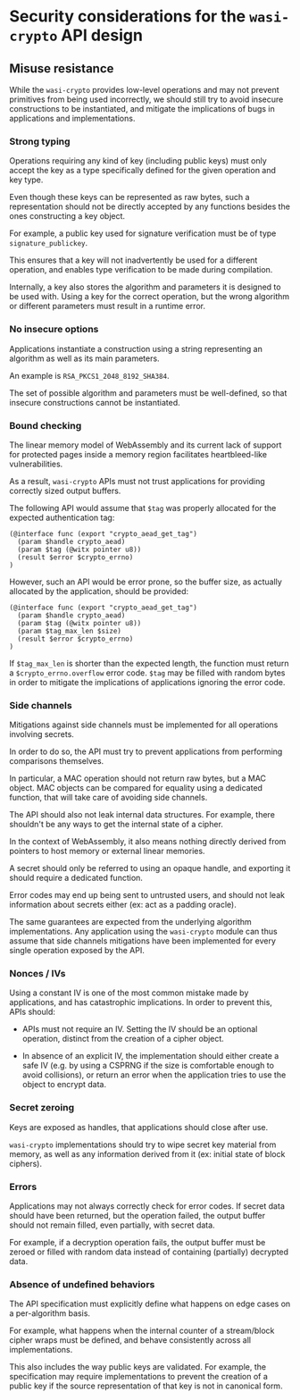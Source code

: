 # Security considerations for the `wasi-crypto` API design

## Misuse resistance

While the `wasi-crypto` provides low-level operations and may not
prevent primitives from being used incorrectly, we should still try to
avoid insecure constructions to be instantiated, and mitigate the
implications of bugs in applications and implementations.

### Strong typing

Operations requiring any kind of key (including public keys) must only
accept the key as a type specifically defined for the given operation
and key type.

Even though these keys can be represented as raw bytes, such a
representation should not be directly accepted by any functions besides
the ones constructing a key object.

For example, a public key used for signature verification must be of
type `signature_publickey`.

This ensures that a key will not inadvertently be used for a different
operation, and enables type verification to be made during
compilation.

Internally, a key also stores the algorithm and parameters it is
designed to be used with. Using a key for the correct operation, but
the wrong algorithm or different parameters must result in a runtime
error.

### No insecure options

Applications instantiate a construction using a string representing
an algorithm as well as its main parameters.

An example is `RSA_PKCS1_2048_8192_SHA384`.

The set of possible algorithm and parameters must be well-defined, so
that insecure constructions cannot be instantiated.

### Bound checking

The linear memory model of WebAssembly and its current lack of support
for protected pages inside a memory region facilitates heartbleed-like
vulnerabilities.

As a result, `wasi-crypto` APIs must not trust applications for
providing correctly sized output buffers.

The following API would assume that `$tag` was properly allocated for
the expected authentication tag:

```text
(@interface func (export "crypto_aead_get_tag")
  (param $handle crypto_aead)
  (param $tag (@witx pointer u8))
  (result $error $crypto_errno)
)
```

However, such an API would be error prone, so the buffer size, as
actually allocated by the application, should be provided:

```text
(@interface func (export "crypto_aead_get_tag")
  (param $handle crypto_aead)
  (param $tag (@witx pointer u8))
  (param $tag_max_len $size)
  (result $error $crypto_errno)
)
```

If `$tag_max_len` is shorter than the expected length, the function
must return a `$crypto_errno.overflow` error code. `$tag` may be
filled with random bytes in order to mitigate the implications of
applications ignoring the error code.

### Side channels

Mitigations against side channels must be implemented for all
operations involving secrets.

In order to do so, the API must try to prevent applications from
performing comparisons themselves.

In particular, a MAC operation should not return raw bytes, but a
MAC object. MAC objects can be compared for equality using a dedicated
function, that will take care of avoiding side channels.

The API should also not leak internal data structures. For example,
there shouldn't be any ways to get the internal state of a cipher.

In the context of WebAssembly, it also means nothing directly derived
from pointers to host memory or external linear memories.

A secret should only be referred to using an opaque handle, and
exporting it should require a dedicated function.

Error codes may end up being sent to untrusted users, and should not
leak information about secrets either (ex: act as a padding oracle).

The same guarantees are expected from the underlying algorithm
implementations. Any application using the `wasi-crypto` module can
thus assume that side channels mitigations have been implemented
for every single operation exposed by the API.

### Nonces / IVs

Using a constant IV is one of the most common mistake made by
applications, and has catastrophic implications. In order to prevent
this, APIs should:

- APIs must not require an IV. Setting the IV should be an optional
operation, distinct from the creation of a cipher object.

- In absence of an explicit IV, the implementation should either
create a safe IV (e.g. by using a CSPRNG if the size is comfortable
enough to avoid collisions), or return an error when the application
tries to use the object to encrypt data.

### Secret zeroing

Keys are exposed as handles, that applications should close after use.

`wasi-crypto` implementations should try to wipe secret key material
from memory, as well as any information derived from it (ex: initial
state of block ciphers).

### Errors

Applications may not always correctly check for error codes. If secret
data should have been returned, but the operation failed, the output
buffer should not remain filled, even partially, with secret data.

For example, if a decryption operation fails, the output buffer
must be zeroed or filled with random data instead of containing
(partially) decrypted data.

### Absence of undefined behaviors

The API specification must explicitly define what happens on edge
cases on a per-algorithm basis.

For example, what happens when the internal counter of a stream/block
cipher wraps must be defined, and behave consistently across all
implementations.

This also includes the way public keys are validated. For example, the
specification may require implementations to prevent the creation of a
public key if the source representation of that key is not in canonical
form.
